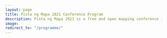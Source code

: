 ```yaml
---
layout: page
title: Pista ng Mapa 2021 Conference Program
description: Pista ng Mapa 2021 is a free and open mapping conference in the Philippines
image:
redirect_to: "/programme/"
---
```

